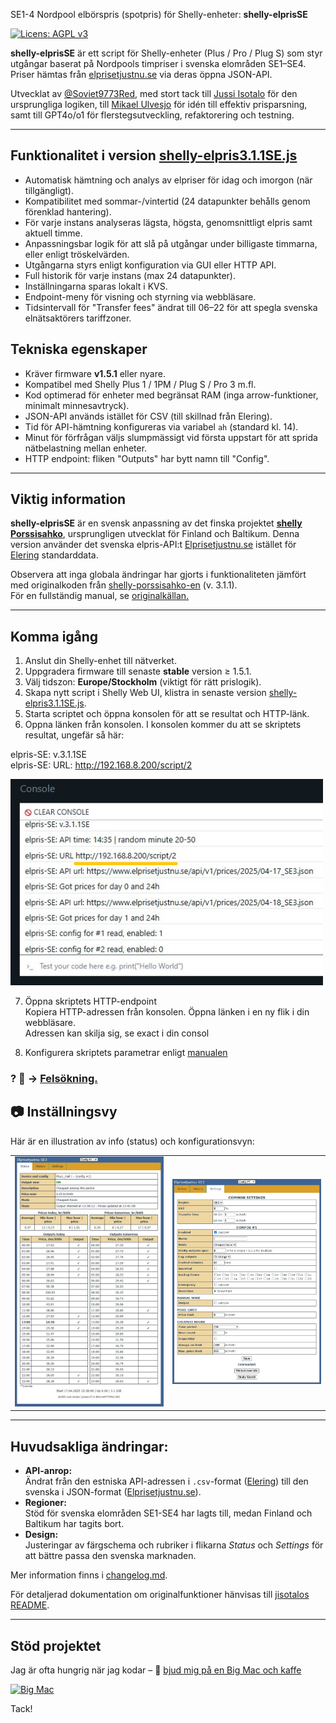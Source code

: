SE1-4 Nordpool elbörspris (spotpris) för Shelly-enheter: **shelly-elprisSE**

[![Licens: AGPL v3](https://img.shields.io/badge/Licens-AGPL%20v3-blue.svg)](https://www.gnu.org/licenses/agpl-3.0)

**shelly-elprisSE** är ett script för Shelly-enheter (Plus / Pro / Plug S) som styr utgångar baserat på Nordpools timpriser i svenska elområden SE1–SE4. Priser hämtas från [elprisetjustnu.se](https://www.elprisetjustnu.se/) via deras öppna JSON-API.

Utvecklat av [@Soviet9773Red](https://github.com/Soviet9773Red), med stort tack till [Jussi Isotalo](https://github.com/jisotalo) för den ursprungliga logiken, till [Mikael Ulvesjo](https://github.com/MikaelUlvesjo) för idén till effektiv prisparsning, samt till GPT4o/o1 för flerstegsutveckling, refaktorering och testning.

---

## Funktionalitet i version [shelly-elpris3.1.1SE.js](https://github.com/Soviet9773Red/shelly-elprisSE/blob/main/shelly-elpris3.1.1SE.js)
- Automatisk hämtning och analys av elpriser för idag och imorgon (när tillgängligt).
- Kompatibilitet med sommar-/vintertid (24 datapunkter behålls genom förenklad hantering).
- För varje instans analyseras lägsta, högsta, genomsnittligt elpris samt aktuell timme.
- Anpassningsbar logik för att slå på utgångar under billigaste timmarna, eller enligt tröskelvärden.
- Utgångarna styrs enligt konfiguration via GUI eller HTTP API.
- Full historik för varje instans (max 24 datapunkter).
- Inställningarna sparas lokalt i KVS.
- Endpoint-meny för visning och styrning via webbläsare.
- Tidsintervall för "Transfer fees" ändrat till 06–22 för att spegla svenska elnätsaktörers tariffzoner.

## Tekniska egenskaper
- Kräver firmware **v1.5.1** eller nyare.
- Kompatibel med Shelly Plus 1 / 1PM / Plug S / Pro 3 m.fl.
- Kod optimerad för enheter med begränsat RAM (inga arrow-funktioner, minimalt minnesavtryck).
- JSON-API används istället för CSV (till skillnad från Elering).
- Tid för API-hämtning konfigureras via variabel `ah` (standard kl. 14).
- Minut för förfrågan väljs slumpmässigt vid första uppstart för att sprida nätbelastning mellan enheter.
- HTTP endpoint: fliken "Outputs" har bytt namn till "Config".

---

## Viktig information  
**shelly-elprisSE** är en svensk anpassning av det finska projektet **[shelly Porssisahko](https://github.com/jisotalo/shelly-porssisahko)**, ursprungligen utvecklat för Finland och Baltikum.  Denna version använder det svenska elpris-API:t [Elprisetjustnu.se](https://www.elprisetjustnu.se/) istället för [Elering](https://elering.ee/) standarddata.

Observera att inga globala ändringar har gjorts i funktionaliteten jämfört med originalkoden från [shelly-porssisahko-en](https://github.com/jisotalo/shelly-porssisahko-en) (v. 3.1.1). <br>
För en fullständig manual, se [originalkällan.](https://github.com/jisotalo/shelly-porssisahko-en)  

---

## Komma igång
1. Anslut din Shelly-enhet till nätverket.
2. Uppgradera firmware till senaste **stable** version ≥ 1.5.1.
3. Välj tidszon: **Europe/Stockholm** (viktigt för rätt prislogik).
4. Skapa nytt script i Shelly Web UI, klistra in senaste version [shelly-elpris3.1.1SE.js](https://github.com/Soviet9773Red/shelly-elprisSE/blob/main/shelly-elpris3.1.1SE.js).
5. Starta scriptet och öppna konsolen för att se resultat och HTTP-länk.
6. Oppna länken från konsolen. I konsolen kommer du att se skriptets resultat, ungefär så här:

elpris-SE: v.3.1.1SE<br>
elpris-SE: URL: http://192.168.8.200/script/2<br>

<img src="https://github.com/Soviet9773Red/shelly-elprisSE/blob/main/consol.png?raw=true" width="500">

7. Öppna skriptets HTTP-endpoint<br>
Kopiera HTTP-adressen från konsolen.
Öppna länken i en ny flik i din webbläsare.<br>
Adressen kan skilja sig, se exact i din consol
   
8. Konfigurera skriptets parametrar enligt [manualen](https://github.com/jisotalo/shelly-porssisahko-en)

### ? 🔧 →  [Felsökning. ](./Felsokning.md)

  ## 📷 Inställningsvy
Här är en illustration av info (status) och konfigurationsvyn:
<table><tr>
      <td><img src="https://raw.githubusercontent.com/Soviet9773Red/shelly-elprisSE/main/StatP.jpg" width="500"></td>
      <td><img src="https://raw.githubusercontent.com/Soviet9773Red/shelly-elprisSE/main/SetP.jpg" width="500"></td>
    </tr>
</table>

---

## Huvudsakliga ändringar:

- **API-anrop:**  
  Ändrat från den estniska API-adressen i `.csv`-format ([Elering](https://elering.ee/)) till den svenska i JSON-format ([Elprisetjustnu.se](https://www.elprisetjustnu.se/)).  
- **Regioner:**  
  Stöd för svenska elområden SE1-SE4 har lagts till, medan Finland och Baltikum har tagits bort.  
- **Design:**  
  Justeringar av färgschema och rubriker i flikarna *Status* och *Settings* för att bättre passa den svenska marknaden.

 Mer information finns i [changelog.md](https://github.com/Soviet9773Red/shelly-elprisSE/blob/main/CHANGELOG.md).

För detaljerad dokumentation om originalfunktioner hänvisas till [jisotalos README](https://github.com/jisotalo/shelly-porssisahko-en).

---

## Stöd projektet
Jag är ofta hungrig när jag kodar – 🍔 [bjud mig på en Big Mac och kaffe](https://buymeacoffee.com/soviet9773red)

[![Big Mac](https://img.shields.io/badge/Buy%20me%20a%20🍔-Big%20Mac-yellow?style=for-the-badge)](https://buymeacoffee.com/soviet9773red)

Tack!
